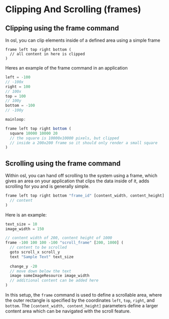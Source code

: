 # Clipping And Scrolling (frames)

## Clipping using the frame command

In osl, you can clip elements inside of a defined area using a simple frame

```clike
frame left top right bottom (
  // all content in here is clipped
)
```

Heres an example of the frame command in an application

```javascript
left = -100
// -100x
right = 100
// 100x
top = 100
// 100y
bottom = -100
// -100y

mainloop:

frame left top right bottom (
  square 10000 10000 20
  // the square is 10000x10000 pixels, but clipped
  // inside a 200x200 frame so it should only render a small square
)
```

## Scrolling using the frame command

Within osl, you can hand off scrolling to the system using a frame, which gives an area on your application that clips the data inside of it, adds scrolling for you and is generally simple.

```javascript
frame left top right bottom "frame_id" [content_width, content_height] (
  // content
)
```

Here is an example:

```javascript
text_size = 10
image_width = 150

// content width of 200, content height of 1000
frame -100 100 100 -100 "scroll_frame" [200, 1000] (
  // content to be scrolled
  goto scroll_x scroll_y
  text "Sample Text" text_size
  
  change_y -20
  // move down below the text
  image someImageResource image_width
  // additional content can be added here
)
```

In this setup, the `frame` command is used to define a scrollable area, where the outer rectangle is specified by the coordinates `left`, `top`, `right`, and `bottom`. The `[content_width, content_height]` parameters define a larger content area which can be navigated with the scroll feature.

